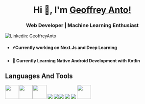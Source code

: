<h1 align="center"> Hi 👋, I'm <a href="https://www.youtube.com/channel/UCa6cGJzXI_xCUKwM3ZaB4kw">Geoffrey Anto!</a></h1>
<h3 align="center">Web Developer | Machine Learning Enthusiast </h3>

![Linkedin: GeoffreyAnto](https://img.shields.io/badge/-CONNECT-blue?style=for-the-badge&logo=Linkedin&link=https://www.linkedin.com/in/geoffrey-anto/)

- <h4>⚡Currently working on Next.Js and Deep Learning</h4>
- <h4>🌱 Currently Learning Native Android Development with Kotlin</h4>

<h2>Languages And Tools</h2>


<img width="45" height="45" src="https://upload.wikimedia.org/wikipedia/commons/thumb/a/a7/React-icon.svg/2300px-React-icon.svg.png"/><img width="45" height="45" src="https://upload.wikimedia.org/wikipedia/commons/thumb/4/4c/Typescript_logo_2020.svg/1024px-Typescript_logo_2020.svg.png"/><img width="45" height="45" src="https://seeklogo.com/images/N/next-js-logo-8FCFF51DD2-seeklogo.com.png"/>
<img src="https://img.icons8.com/color/48/000000/c-plus-plus-logo.png"/>
<img src="https://img.icons8.com/color/48/000000/javascript.png"/><img src="https://img.icons8.com/color/48/000000/python.png"/>
<img src="https://img.icons8.com/color/48/000000/html-5.png"/> 
<img src="https://img.icons8.com/color/48/000000/css3.png"/>
<img width="45" height="45" src="https://pbs.twimg.com/profile_images/1399329694340747271/T5fbWxtN_400x400.png"/>


<!---
Geoffrey-Anto/Geoffrey-Anto is a ✨ special ✨ repository because its `README.md` (this file) appears on your GitHub profile.
You can click the Preview link to take a look at your changes.
--->
